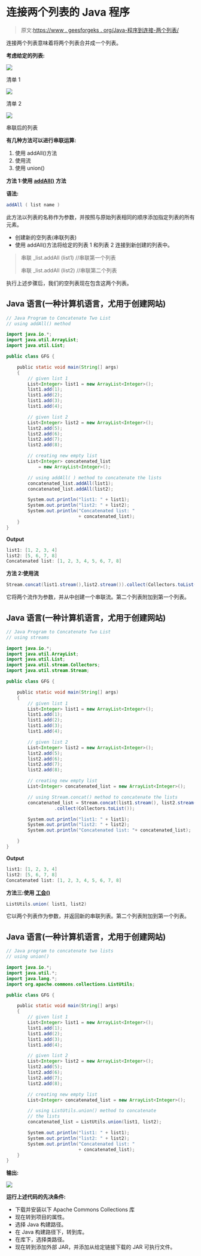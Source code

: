 # 连接两个列表的 Java 程序

> 原文:[https://www . geesforgeks . org/Java-程序到连接-两个列表/](https://www.geeksforgeeks.org/java-program-to-concatenate-two-list/)

连接两个列表意味着将两个列表合并成一个列表。

**考虑给定的列表:**

![](img/3feb64e65e7bda57505fc03a20e44bbc.png)

清单 1

![](img/2db281becdc668d666c0a8f389d10155.png)

清单 2

![](img/0ce08d6ca207703ace419b5e734a1fa8.png)

串联后的列表

**有几种方法可以进行串联运算:**

1.  使用 addAll()方法
2.  使用流
3.  使用 union()

**方法 1:使用** [**addAll()**](https://www.geeksforgeeks.org/java-util-arraylist-addall-method-java/) **方法**

**语法:**

```java
addAll ( list name ) 
```

此方法以列表的名称作为参数，并按照与原始列表相同的顺序添加指定列表的所有元素。

*   创建新的空列表(串联列表)
*   使用 addAll()方法将给定的列表 1 和列表 2 连接到新创建的列表中。

> 串联 _list.addAll (list1) //串联第一个列表
> 
> 串联 _list.addAll (list2) //串联第二个列表

执行上述步骤后，我们的空列表现在包含这两个列表。

## Java 语言(一种计算机语言，尤用于创建网站)

```java
// Java Program to Concatenate Two List
// using addAll() method

import java.io.*;
import java.util.ArrayList;
import java.util.List;

public class GFG {

    public static void main(String[] args)
    {
        // given list 1
        List<Integer> list1 = new ArrayList<Integer>();
        list1.add(1);
        list1.add(2);
        list1.add(3);
        list1.add(4);

        // given list 2
        List<Integer> list2 = new ArrayList<Integer>();
        list2.add(5);
        list2.add(6);
        list2.add(7);
        list2.add(8);

        // creating new empty list
        List<Integer> concatenated_list
            = new ArrayList<Integer>();

        // using addAll( ) method to concatenate the lists
        concatenated_list.addAll(list1);
        concatenated_list.addAll(list2);

        System.out.println("list1: " + list1);
        System.out.println("list2: " + list2);
        System.out.println("Concatenated list: "
                           + concatenated_list);
    }
}
```

**Output**

```java
list1: [1, 2, 3, 4]
list2: [5, 6, 7, 8]
Concatenated list: [1, 2, 3, 4, 5, 6, 7, 8]
```

**方法 2:使用流**

```java
Stream.concat(list1.stream(),list2.stream()).collect(Collectors.toList())
```

它将两个流作为参数，并从中创建一个串联流。第二个列表附加到第一个列表。

## Java 语言(一种计算机语言，尤用于创建网站)

```java
// Java Program to Concatenate Two List 
// using streams

import java.io.*;
import java.util.ArrayList;
import java.util.List;
import java.util.stream.Collectors;
import java.util.stream.Stream;

public class GFG {

    public static void main(String[] args)
    {
        // given list 1
        List<Integer> list1 = new ArrayList<Integer>();
        list1.add(1);
        list1.add(2);
        list1.add(3);
        list1.add(4);

        // given list 2
        List<Integer> list2 = new ArrayList<Integer>();
        list2.add(5);
        list2.add(6);
        list2.add(7);
        list2.add(8);

        // creating new empty list
        List<Integer> concatenated_list = new ArrayList<Integer>();

        // using Stream.concat() method to concatenate the lists
        concatenated_list = Stream.concat(list1.stream(), list2.stream())
                  .collect(Collectors.toList());

        System.out.println("list1: " + list1);
        System.out.println("list2: " + list2);
        System.out.println("Concatenated list: "+ concatenated_list);

    }
}
```

**Output**

```java
list1: [1, 2, 3, 4]
list2: [5, 6, 7, 8]
Concatenated list: [1, 2, 3, 4, 5, 6, 7, 8]
```

**方法三:使用** [**工会()**](https://www.geeksforgeeks.org/sets-union-function-guava-java/)

```java
ListUtils.union( list1, list2) 
```

它以两个列表作为参数，并返回新的串联列表。第二个列表附加到第一个列表。

## Java 语言(一种计算机语言，尤用于创建网站)

```java
// Java program to concatenate two lists
// using union()

import java.io.*;
import java.util.*;
import java.lang.*;
import org.apache.commons.collections.ListUtils;

public class GFG {

    public static void main(String[] args)
    {
        // given list 1
        List<Integer> list1 = new ArrayList<Integer>();
        list1.add(1);
        list1.add(2);
        list1.add(3);
        list1.add(4);

        // given list 2
        List<Integer> list2 = new ArrayList<Integer>();
        list2.add(5);
        list2.add(6);
        list2.add(7);
        list2.add(8);

        // creating new empty list
        List<Integer> concatenated_list = new ArrayList<Integer>();

        // using ListUtils.union() method to concatenate
        // the lists
        concatenated_list = ListUtils.union(list1, list2);

        System.out.println("list1: " + list1);
        System.out.println("list2: " + list2);
        System.out.println("Concatenated list: "
                           + concatenated_list);
    }
}
```

**输出:**

![](img/6474f09a5b8f4149528824444f791ad5.png)

**运行上述代码的先决条件:**

*   下载并安装以下 Apache Commons Collections 库
*   现在转到项目的属性。
*   选择 Java 构建路径。
*   在 Java 构建路径下，转到库。
*   在库下，选择类路径。
*   现在转到添加外部 JAR，并添加从给定链接下载的 JAR 可执行文件。